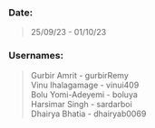 ### Date: 

> 25/09/23 - 01/10/23

### Usernames:

> Gurbir Amrit      - gurbirRemy<br>
> Vinu Ihalagamage  - vinui409<br>
> Bolu Yomi-Adeyemi - boluya<br>
> Harsimar Singh    - sardarboi<br>
> Dhairya Bhatia    - dhairyab0069<br>



